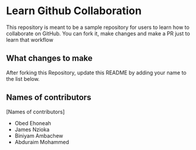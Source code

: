 
# Learn Github Collaboration
This repository is meant to be a sample repository for users to learn how to collaborate on GitHub. You can fork it, make changes and make a PR just to learn that workflow

## What changes to make
After forking this Repository, update this README by adding your name to the list below.

## Names of contributors
[Names of contributors]
- Obed Ehoneah
- James Nzioka
- Biniyam Ambachew
- Abduraim Mohammed
